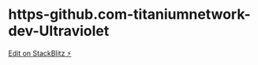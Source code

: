 # https-github.com-titaniumnetwork-dev-Ultraviolet

[Edit on StackBlitz ⚡️](https://stackblitz.com/edit/node-ytqarz)